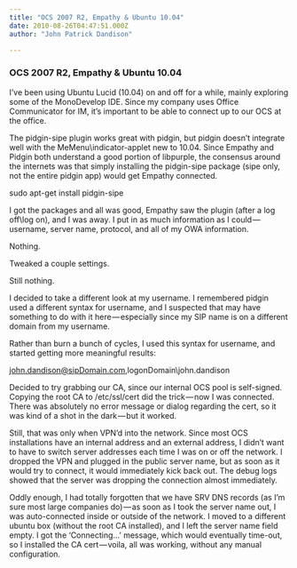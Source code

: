 ```yaml
---
title: "OCS 2007 R2, Empathy & Ubuntu 10.04"
date: 2010-08-26T04:47:51.000Z
author: "John Patrick Dandison"

---
```


### OCS 2007 R2, Empathy &amp; Ubuntu 10.04

I’ve been using Ubuntu Lucid (10.04) on and off for a while, mainly exploring some of the MonoDevelop IDE. Since my company uses Office Communicator for IM, it’s important to be able to connect up to our OCS at the office.

The pidgin-sipe plugin works great with pidgin, but pidgin doesn’t integrate well with the MeMenu\indicator-applet new to 10.04. Since Empathy and Pidgin both understand a good portion of libpurple, the consensus around the internets was that simply installing the pidgin-sipe package (sipe only, not the entire pidgin app) would get Empathy connected.

sudo apt-get install pidgin-sipe

I got the packages and all was good, Empathy saw the plugin (after a log off\log on), and I was away. I put in as much information as I could — username, server name, protocol, and all of my OWA information.

Nothing.

Tweaked a couple settings.

Still nothing.

I decided to take a different look at my username. I remembered pidgin used a different syntax for username, and I suspected that may have something to do with it here — especially since my SIP name is on a different domain from my username.

Rather than burn a bunch of cycles, I used this syntax for username, and started getting more meaningful results:

john.dandison@sipDomain.com,logonDomain\john.dandison

Decided to try grabbing our CA, since our internal OCS pool is self-signed. Copying the root CA to /etc/ssl/cert did the trick — now I was connected. There was absolutely no error message or dialog regarding the cert, so it was kind of a shot in the dark — but it worked.

Still, that was only when VPN’d into the network. Since most OCS installations have an internal address and an external address, I didn’t want to have to switch server addresses each time I was on or off the network. I dropped the VPN and plugged in the public server name, but as soon as it would try to connect, it would immediately kick back out. The debug logs showed that the server was dropping the connection almost immediately.

Oddly enough, I had totally forgotten that we have SRV DNS records (as I’m sure most large companies do) — as soon as I took the server name out, I was auto-connected inside or outside of the network. I moved to a different ubuntu box (without the root CA installed), and I left the server name field empty. I got the ‘Connecting…’ message, which would eventually time-out, so I installed the CA cert — voila, all was working, without any manual configuration.
